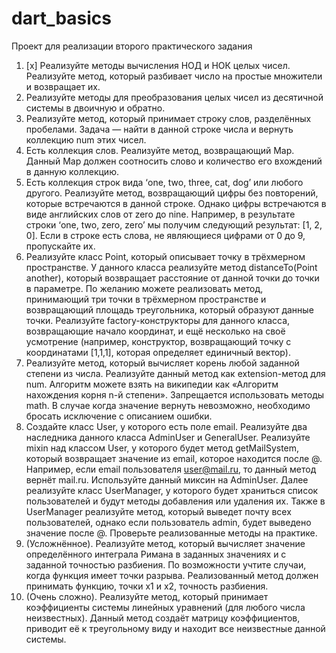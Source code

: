 # dart_basics

Проект для реализации второго практического задания

1. [x] Реализуйте методы вычисления НОД и НОК целых чисел. Реализуйте метод, который разбивает число на простые множители и возвращает их.
1. Реализуйте методы для преобразования целых чисел из десятичной системы в двоичную и обратно.
1. Реализуйте метод, который принимает строку слов, разделённых пробелами. Задача — найти в данной строке числа и вернуть коллекцию num этих чисел.
1. Есть коллекция слов. Реализуйте метод, возвращающий Map. Данный Map должен соотносить слово и количество его вхождений в данную коллекцию.
1. Есть коллекция строк вида ‘one, two, three, cat, dog’ или любого другого. Реализуйте метод, возвращающий цифры без повторений, которые встречаются в данной строке. Однако цифры встречаются в виде английских слов от zero до nine. Например, в результате строки ‘one, two, zero, zero’ мы получим следующий результат: [1, 2, 0]. Если в строке есть слова, не являющиеся цифрами от 0 до 9, пропускайте их.
1. Реализуйте класс Point, который описывает точку в трёхмерном пространстве. У данного класса реализуйте метод distanceTo(Point another), который возвращает расстояние от данной точки до точки в параметре. По желанию можете реализовать метод, принимающий три точки в трёхмерном пространстве и возвращающий площадь треугольника, который образуют данные точки. Реализуйте factory-конструкторы для данного класса, возвращающие начало координат, и ещё несколько на своё усмотрение (например, конструктор, возвращающий точку с координатами [1,1,1], которая определяет единичный вектор).
1. Реализуйте метод, который вычисляет корень любой заданной степени из числа. Реализуйте данный метод как extension-метод для num. Алгоритм можете взять на википедии как «Алгоритм нахождения корня n-й степени». Запрещается использовать методы math. В случае когда значение вернуть невозможно, необходимо бросать исключение с описанием ошибки.
1. Создайте класс User, у которого есть поле email. Реализуйте два наследника данного класса AdminUser и GeneralUser. Реализуйте mixin над классом User, у которого будет метод getMailSystem, который возвращает значение из email, которое находится после @. Например, если email пользователя user@mail.ru, то данный метод вернёт mail.ru. Используйте данный миксин на AdminUser. Далее реализуйте класс UserManager<T extends User>, у которого будет храниться список пользователей и будут методы добавления или удаления их. Также в UserManager реализуйте метод, который выведет почту всех пользователей, однако если пользователь admin, будет выведено значение после @. Проверьте реализованные методы на практике.
1. (Усложнённое). Реализуйте метод, который вычисляет значение определённого интеграла Римана в заданных значениях и с заданной точностью разбиения. По возможности учтите случаи, когда функция имеет точки разрыва. Реализованный метод должен принимать функцию, точки x1 и x2, точность разбиения.
1. (Очень сложно). Реализуйте метод, который принимает коэффициенты системы линейных уравнений (для любого числа неизвестных). Данный метод создаёт матрицу коэффициентов, приводит её к треугольному виду и находит все неизвестные данной системы.
